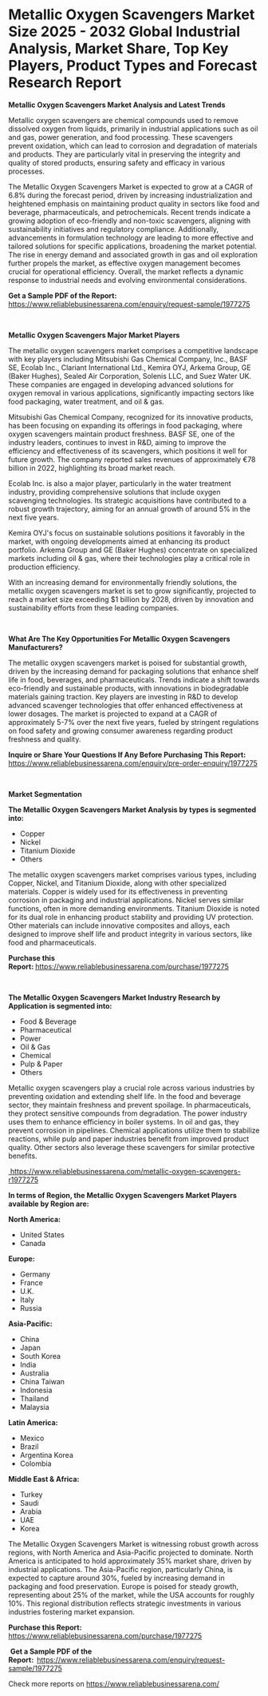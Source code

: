 <p><h1>Metallic Oxygen Scavengers Market Size 2025 - 2032 Global Industrial Analysis, Market Share, Top Key Players, Product Types and Forecast Research Report</h1></p><p><strong>Metallic Oxygen Scavengers Market Analysis and Latest Trends</strong></p>
<p><p>Metallic oxygen scavengers are chemical compounds used to remove dissolved oxygen from liquids, primarily in industrial applications such as oil and gas, power generation, and food processing. These scavengers prevent oxidation, which can lead to corrosion and degradation of materials and products. They are particularly vital in preserving the integrity and quality of stored products, ensuring safety and efficacy in various processes.</p><p>The Metallic Oxygen Scavengers Market is expected to grow at a CAGR of 6.8% during the forecast period, driven by increasing industrialization and heightened emphasis on maintaining product quality in sectors like food and beverage, pharmaceuticals, and petrochemicals. Recent trends indicate a growing adoption of eco-friendly and non-toxic scavengers, aligning with sustainability initiatives and regulatory compliance. Additionally, advancements in formulation technology are leading to more effective and tailored solutions for specific applications, broadening the market potential. The rise in energy demand and associated growth in gas and oil exploration further propels the market, as effective oxygen management becomes crucial for operational efficiency. Overall, the market reflects a dynamic response to industrial needs and evolving environmental considerations.</p></p>
<p><strong>Get a Sample PDF of the Report:&nbsp;</strong> <a href="https://www.reliablebusinessarena.com/enquiry/request-sample/1977275?utm_campaign=1766&utm_medium=2&utm_source=Github&utm_content=ia&utm_term=04022025&utm_id=metallic-oxygen-scavengers">https://www.reliablebusinessarena.com/enquiry/request-sample/1977275</a></p>
<p>&nbsp;</p>
<p><strong>Metallic Oxygen Scavengers Major Market Players</strong></p>
<p><p>The metallic oxygen scavengers market comprises a competitive landscape with key players including Mitsubishi Gas Chemical Company, Inc., BASF SE, Ecolab Inc., Clariant International Ltd., Kemira OYJ, Arkema Group, GE (Baker Hughes), Sealed Air Corporation, Solenis LLC, and Suez Water UK. These companies are engaged in developing advanced solutions for oxygen removal in various applications, significantly impacting sectors like food packaging, water treatment, and oil & gas.</p><p>Mitsubishi Gas Chemical Company, recognized for its innovative products, has been focusing on expanding its offerings in food packaging, where oxygen scavengers maintain product freshness. BASF SE, one of the industry leaders, continues to invest in R&D, aiming to improve the efficiency and effectiveness of its scavengers, which positions it well for future growth. The company reported sales revenues of approximately €78 billion in 2022, highlighting its broad market reach.</p><p>Ecolab Inc. is also a major player, particularly in the water treatment industry, providing comprehensive solutions that include oxygen scavenging technologies. Its strategic acquisitions have contributed to a robust growth trajectory, aiming for an annual growth of around 5% in the next five years.</p><p>Kemira OYJ's focus on sustainable solutions positions it favorably in the market, with ongoing developments aimed at enhancing its product portfolio. Arkema Group and GE (Baker Hughes) concentrate on specialized markets including oil & gas, where their technologies play a critical role in production efficiency.</p><p>With an increasing demand for environmentally friendly solutions, the metallic oxygen scavengers market is set to grow significantly, projected to reach a market size exceeding $1 billion by 2028, driven by innovation and sustainability efforts from these leading companies.</p></p>
<p>&nbsp;</p>
<p><strong>What Are The Key Opportunities For Metallic Oxygen Scavengers Manufacturers?</strong></p>
<p><p>The metallic oxygen scavengers market is poised for substantial growth, driven by the increasing demand for packaging solutions that enhance shelf life in food, beverages, and pharmaceuticals. Trends indicate a shift towards eco-friendly and sustainable products, with innovations in biodegradable materials gaining traction. Key players are investing in R&D to develop advanced scavenger technologies that offer enhanced effectiveness at lower dosages. The market is projected to expand at a CAGR of approximately 5-7% over the next five years, fueled by stringent regulations on food safety and growing consumer awareness regarding product freshness and quality.</p></p>
<p><strong>Inquire or Share Your Questions If Any Before Purchasing This Report:</strong> <a href="https://www.reliablebusinessarena.com/enquiry/pre-order-enquiry/1977275?utm_campaign=1766&utm_medium=2&utm_source=Github&utm_content=ia&utm_term=04022025&utm_id=metallic-oxygen-scavengers">https://www.reliablebusinessarena.com/enquiry/pre-order-enquiry/1977275</a></p>
<p>&nbsp;</p>
<p><strong>Market Segmentation</strong></p>
<p><strong>The Metallic Oxygen Scavengers Market Analysis by types is segmented into:</strong></p>
<p><ul><li>Copper</li><li>Nickel</li><li>Titanium Dioxide</li><li>Others</li></ul></p>
<p><p>The metallic oxygen scavengers market comprises various types, including Copper, Nickel, and Titanium Dioxide, along with other specialized materials. Copper is widely used for its effectiveness in preventing corrosion in packaging and industrial applications. Nickel serves similar functions, often in more demanding environments. Titanium Dioxide is noted for its dual role in enhancing product stability and providing UV protection. Other materials can include innovative composites and alloys, each designed to improve shelf life and product integrity in various sectors, like food and pharmaceuticals.</p></p>
<p><strong>Purchase this Report:&nbsp;</strong><a href="https://www.reliablebusinessarena.com/purchase/1977275?utm_campaign=1766&utm_medium=2&utm_source=Github&utm_content=ia&utm_term=04022025&utm_id=metallic-oxygen-scavengers">https://www.reliablebusinessarena.com/purchase/1977275</a></p>
<p>&nbsp;</p>
<p><strong>The Metallic Oxygen Scavengers Market Industry Research by Application is segmented into:</strong></p>
<p><ul><li>Food & Beverage</li><li>Pharmaceutical</li><li>Power</li><li>Oil & Gas</li><li>Chemical</li><li>Pulp & Paper</li><li>Others</li></ul></p>
<p><p>Metallic oxygen scavengers play a crucial role across various industries by preventing oxidation and extending shelf life. In the food and beverage sector, they maintain freshness and prevent spoilage. In pharmaceuticals, they protect sensitive compounds from degradation. The power industry uses them to enhance efficiency in boiler systems. In oil and gas, they prevent corrosion in pipelines. Chemical applications utilize them to stabilize reactions, while pulp and paper industries benefit from improved product quality. Other sectors also leverage these scavengers for similar protective benefits.</p></p>
<p><a href="https://www.reliablebusinessarena.com/metallic-oxygen-scavengers-r1977275?utm_campaign=1766&utm_medium=2&utm_source=Github&utm_content=ia&utm_term=04022025&utm_id=metallic-oxygen-scavengers">&nbsp;https://www.reliablebusinessarena.com/metallic-oxygen-scavengers-r1977275</a></p>
<p><strong>In terms of Region, the Metallic Oxygen Scavengers Market Players available by Region are:</strong></p>
<p>
    <p> <strong> North America: </strong>
        <ul>
            <li>United States</li>
            <li>Canada</li>
        </ul>
        </p> 
    <p> <strong> Europe: </strong>
        <ul>
            <li>Germany</li>
            <li>France</li>
            <li>U.K.</li>
            <li>Italy</li>
            <li>Russia</li>
        </ul>
        </p> 
    <p> <strong> Asia-Pacific: </strong>
        <ul>
            <li>China</li>
            <li>Japan</li>
            <li>South Korea</li>
            <li>India</li>
            <li>Australia</li>
            <li>China Taiwan</li>
            <li>Indonesia</li>
            <li>Thailand</li>
            <li>Malaysia</li>
        </ul>
        </p> 
    <p> <strong> Latin America: </strong>
        <ul>
            <li>Mexico</li>
            <li>Brazil</li>
            <li>Argentina Korea</li>
            <li>Colombia</li>
        </ul>
        </p> 
    <p> <strong> Middle East & Africa: </strong>
        <ul>
            <li>Turkey</li>
            <li>Saudi</li>
            <li>Arabia</li>
            <li>UAE</li>
            <li>Korea</li>
        </ul>
    </p>
    </p>
<p><p>The Metallic Oxygen Scavengers Market is witnessing robust growth across regions, with North America and Asia-Pacific projected to dominate. North America is anticipated to hold approximately 35% market share, driven by industrial applications. The Asia-Pacific region, particularly China, is expected to capture around 30%, fueled by increasing demand in packaging and food preservation. Europe is poised for steady growth, representing about 25% of the market, while the USA accounts for roughly 10%. This regional distribution reflects strategic investments in various industries fostering market expansion.</p></p>
<p><strong>Purchase this Report: </strong><a href="https://www.reliablebusinessarena.com/purchase/1977275?utm_campaign=1766&utm_medium=2&utm_source=Github&utm_content=ia&utm_term=04022025&utm_id=metallic-oxygen-scavengers">https://www.reliablebusinessarena.com/purchase/1977275</a></p>
<p>&nbsp;<strong>Get a Sample PDF of the Report:&nbsp;&nbsp;</strong><a href="https://www.reliablebusinessarena.com/enquiry/request-sample/1977275?utm_campaign=1766&utm_medium=2&utm_source=Github&utm_content=ia&utm_term=04022025&utm_id=metallic-oxygen-scavengers">https://www.reliablebusinessarena.com/enquiry/request-sample/1977275</a></p>
<p><strong></strong></p>
<p>Check more reports on <a href="https://www.reliablebusinessarena.com/?utm_campaign=1766&utm_medium=2&utm_source=Github&utm_content=ia&utm_term=04022025&utm_id=metallic-oxygen-scavengers">https://www.reliablebusinessarena.com/</a></p>